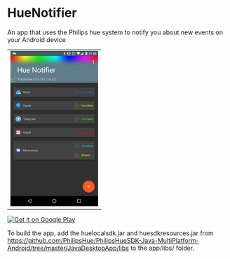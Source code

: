 # HueNotifier

An app that uses the Philips hue system to notify you about new events on your Android device

<table sytle="border: 0px;">
<tr>
<td><img width="200px" src="screenshot.png" /></td>
</tr>
</table>

<a href="https://play.google.com/store/apps/details?id=de.j4velin.huenotifier">
  <img alt="Get it on Google Play"
       src="https://developer.android.com/images/brand/en_generic_rgb_wo_45.png" />
</a>

To build the app, add the huelocalsdk.jar and huesdkresources.jar from https://github.com/PhilipsHue/PhilipsHueSDK-Java-MultiPlatform-Android/tree/master/JavaDesktopApp/libs to the app/libs/ folder.
